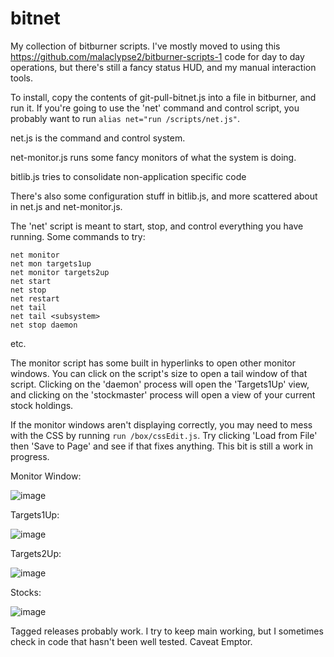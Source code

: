 # bitnet

My collection of bitburner scripts. I've mostly moved to using this https://github.com/malaclypse2/bitburner-scripts-1 code for day to day operations, but there's still a fancy status HUD, and my manual interaction tools.

To install, copy the contents of git-pull-bitnet.js into a file in bitburner, and run it. If you're going to use the 'net' command and control script, you probably want to run ```alias net="run /scripts/net.js"```.


net.js is the command and control system.

net-monitor.js runs some fancy monitors of what the system is doing.

bitlib.js tries to consolidate non-application specific code

There's also some configuration stuff in bitlib.js, and more scattered about in net.js and net-monitor.js.

The 'net' script is meant to start, stop, and control everything you have running. Some commands to try:

```
net monitor
net mon targets1up
net monitor targets2up
net start
net stop
net restart
net tail
net tail <subsystem>
net stop daemon
```  
etc. 

The monitor script has some built in hyperlinks to open other monitor windows. You can click on the script's size to open a tail window of that script. Clicking on the 'daemon' process will open the 'Targets1Up' view, and clicking on the 'stockmaster' process will open a view of your current stock holdings. 

If the monitor windows aren't displaying correctly, you may need to mess with the CSS by running ```run /box/cssEdit.js```. Try clicking 'Load from File' then 'Save to Page' and see if that fixes anything. This bit is still a work in progress.

Monitor Window:

![image](https://user-images.githubusercontent.com/9218823/152694249-e3e0306a-5e2b-4ea9-80a3-041445723697.png)

Targets1Up:

![image](https://user-images.githubusercontent.com/9218823/149672428-de67b93a-c2dd-44e7-89fb-5be9ea7f2a03.png)

Targets2Up:

![image](https://user-images.githubusercontent.com/9218823/149672450-dcd81f35-c99b-4b5a-a972-b10e1552af95.png)

Stocks:

![image](https://user-images.githubusercontent.com/9218823/152694311-0d14360b-62f0-4317-8288-883cc92b24ba.png)


Tagged releases probably work. I try to keep main working, but I sometimes check in code that hasn't been well tested. Caveat Emptor. 
